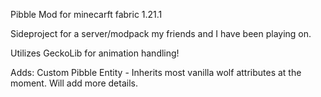 Pibble Mod for minecarft fabric 1.21.1

Sideproject for a server/modpack my friends and I have been playing on.

Utilizes GeckoLib for animation handling!

Adds:
Custom Pibble Entity - Inherits most vanilla wolf attributes at the moment. Will add more details.
